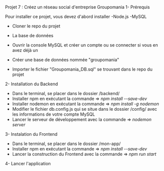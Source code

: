 Projet 7 : Créez un réseau social d'entreprise
Groupomania
1- Prérequis

Pour installer ce projet, vous devez d'abord installer
-Node.js
-MySQL

- Cloner le repo du projet
- La base de données

- Ouvrir la console MySQL et créer un compte ou se connecter si vous en avez déjà un
- Créer une base de données nommée "groupomania"
- Importer le fichier "Groupomania_DB.sql" se trouvant dans le repo du projet

2- Installation du Backend

- Dans le terminal, se placer dans le dossier /backend/
- Installer npm en exécutant la commande => *npm install --save-dev*
- Installer nodemon en exécutant la commande => *npm install -g nodemon*
- Modifier le fichier db.config.js qui se situe dans le dossier /config/ avec les informations de votre compte MySQL
- Lancer le serveur de développement avec la commande => *nodemon server*

3- Instalation du Frontend

- Dans le terminal, se placer dans le dossier /mon-app/
- Installer npm en exécutant la commande => *npm install --save-dev*
- Lancer la construction du Frontend avec la commande => *npm run start*

4- Lancer l'application

